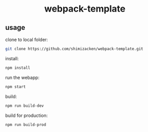 <div align='center'>
  <h1>
    webpack-template
  </h1>
</div>

<h2>
  usage
</h2>

clone to local folder:
```bash
git clone https://github.com/shimizacken/webpack-template.git
```

install:
```bash
npm install
```

run the webapp:
```bash
npm start
```

build:
```bash
npm run build-dev
```

build for production:
```bash
npm run build-prod
```
